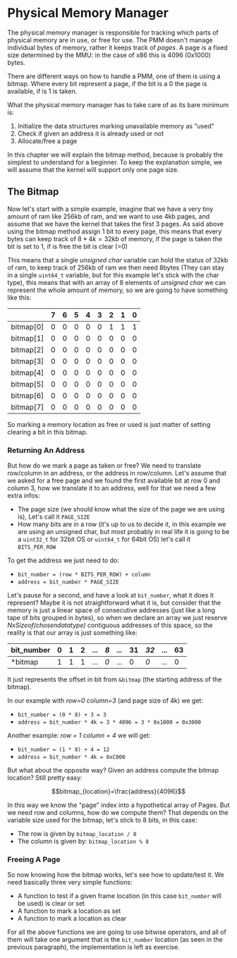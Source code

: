 # Physical Memory Manager

The physical memory manager is responsible for tracking which parts of physical memory are in use, or free for use. The PMM doesn't manage individual bytes of memory, rather it keeps track of *pages*. A page is a fixed size determined by the MMU: in the case of x86 this is 4096 (0x1000) bytes.

There are different ways on how to handle a PMM, one of them is using a bitmap. Where every bit represent a page, if the bit is a 0 the page is available, if is 1 is taken. 

What the physical memory manager has to take care of as its bare minimum is:

1. Initialize the data structures marking unavailable memory as "used"
2. Check if given an address it is already used or not
3. Allocate/free a page

In this chapter we will explain the bitmap method, because is probably the simplest to understand for a beginner. To keep the explanation simple, we will assume that the kernel will support only one page size.

## The Bitmap

Now let's start with a simple example, imagine that we have a very tiny amount of ram like 256kb of ram, and we want to use 4kb pages, and assume that we have the kernel that takes the first 3 pages. As said above using the bitmap method assign 1 bit to every page, this means that every bytes can keep track of $8*4k=32kb$ of memory, if the page is taken the bit is set to 1, if is free the bit is clear (=0)

This means that a single *unsigned char* variable can hold the status of 32kb of ram, to keep track of 256kb of ram we then need 8bytes (They can stay in a single `uint64_t` variable, but for this example let's stick with the char type), this means that with an array of 8 elements of *unsigned char* we can represent the whole amount of memory, so we are going to have something like this: 


|           | 7 | 6 | 5 | 4 | 3 | 2 | 1 | 0 |  
|-----------|---|---|---|---|---|---|---|---|
| bitmap[0] | 0 | 0 | 0 | 0 | 0 | 1 | 1 | 1 | 
| bitmap[1] | 0 | 0 | 0 | 0 | 0 | 0 | 0 | 0 | 
| bitmap[2] | 0 | 0 | 0 | 0 | 0 | 0 | 0 | 0 | 
| bitmap[3] | 0 | 0 | 0 | 0 | 0 | 0 | 0 | 0 | 
| bitmap[4] | 0 | 0 | 0 | 0 | 0 | 0 | 0 | 0 | 
| bitmap[5] | 0 | 0 | 0 | 0 | 0 | 0 | 0 | 0 | 
| bitmap[6] | 0 | 0 | 0 | 0 | 0 | 0 | 0 | 0 | 
| bitmap[7] | 0 | 0 | 0 | 0 | 0 | 0 | 0 | 0 | 

So marking a memory location as free or used is just matter of setting clearing a bit in this bitmap. 

### Returning An Address

But how do we mark a page as taken or free? We need to translate row/column in an address, or the address in row/column. Let's assume that we asked for a free page and we found the first available bit at row 0 and column 3, how we translate it to an address, well for that we need a few extra infos: 

* The page size (we should know what the size of the page we are using is), Let's call it `PAGE_SIZE`
* How many bits are in a row (it's up to us to decide it, in this example we are using an unsigned char, but most probably in real life it is going to be a `uint32_t` for 32bit OS or `uint64_t` for 64bit OS) let's call it `BITS_PER_ROW`

To get the address we just need to do: 

* `bit_number = (row * BITS_PER_ROW) + column`
* `address = bit_number * PAGE_SIZE`

Let's pause for a second, and have a look at `bit_number`, what it does it represent? Maybe it is not straightforward what it is, but consider that the memory is just a linear space of consecutive addresses (just like a long tape of bits grouped in bytes), so when we declare an array we just reserve *NxSizeof(chosendatatype)* contiguous addresses of this space, so the reality is that our array is just something like: 

 | bit_number | 0 | 1 | 2 | ... | *8* | ... | 31 | *32* | ... | 63 |
 |------------|---|---|---|-----|-----|-----|----|------|-----|----|
 | \*bitmap   | 1 | 1 | 1 | ... | *0* | ... |  0 |  *0* | ... |  0 |
  
It just represents the offset in bit from `&bitmap` (the starting address of the bitmap). 

In our example with *row=0 column=3* (and page size of 4k) we get:

* `bit_number = (0 * 8) + 3 = 3`
* `address = bit_number * 4k = 3 * 4096 = 3 * 0x1000 = 0x3000`

Another example: *row = 1 column = 4* we will get: 

* `bit_number = (1 * 8) + 4 = 12`
* `address = bit_number * 4k = 0xC000`

But what about the opposite way? Given an address compute the bitmap location? Still pretty easy: 

$$bitmap_{location}=\frac{address}{4096}$$

In this way we know the "page" index into a hypothetical array of Pages. But we need row and columns, how do we compute them? That depends on the variable size used for the bitmap, let's stick to 8 bits, in this case:

* The row is given by `bitmap_location / 8`
* The column is given by: `bitmap_location % 8`

### Freeing A Page

So now knowing how the bitmap works, let's see how to update/test it. We need basically three very simple functions:

* A function to test if a given frame location (in this case `bit_number` will be used) is clear or set
* A function to mark a location as set
* A function to mark a location as clear 

For all the above functions we are going to use bitwise operators, and all of them will take one argument that is the `bit_number` location (as seen in the previous paragraph), the implementation is left as exercise.
